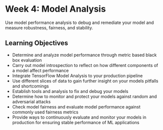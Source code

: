 # Week 4: Model Analysis  


Use model performance analysis to debug and remediate your model and measure robustness, fairness, and stability.  

## Learning Objectives  

- Determine and analyze model performance through metric based black box evaluation
- Carry out model introspection to reflect on how different components of a model affect performance
- Integrate TensorFlow Model Analysis to your production pipeline
- Use different slices of data to gain further insight on your models pitfalls and shortcomings
- Establish tools and analysis to fix and debug your models
- Determine how to monitor and protect your models against random and adversarial attacks
- Check model fairness and evaluate model performance against commonly used fairness metrics
- Provide ways to continuously evaluate and monitor your models in production for ensuring stable performance of ML applications

